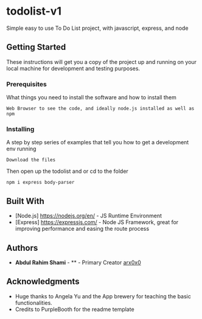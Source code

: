 # todolist-v1

Simple easy to use To Do List project, with javascript, express, and node

## Getting Started

These instructions will get you a copy of the project up and running on your local machine for development and testing purposes. 
### Prerequisites

What things you need to install the software and how to install them

```
Web Browser to see the code, and ideally node.js installed as well as npm
```

### Installing

A step by step series of examples that tell you how to get a development env running


```
Download the files
```

Then open up the todolist and or cd to the folder

```
npm i express body-parser
```

## Built With

* [Node.js] https://nodejs.org/en/ - JS Runtime Environment
* [Express] https://expressjs.com/ - Node JS Framework, great for improving performance and easing the route process


## Authors

* **Abdul Rahim Shami** - ** - Primary Creator [arx0x0](https://github.com/arx0x0)

## Acknowledgments

* Huge thanks to Angela Yu and the App brewery for teaching the basic functionalities.
* Credits to PurpleBooth for the readme template
